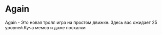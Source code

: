 # Again
Again - Это новая тролл игра на простом движке. Здесь вас ожидает 25 уровней.Куча мемов и даже посхалки
